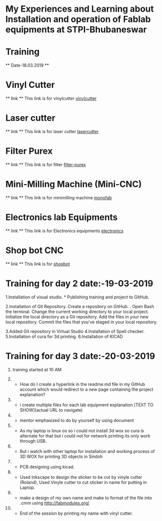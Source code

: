 # My Experiences and Learning about      Installation and operation of Fablab equipments  at STPI-Bhubaneswar


# Training 
** Date-18.03.2019 ** 

# Vinyl Cutter
** link **
This link is for vinylcutter
[vinylcutter](/vinylcutter.md)

# Laser cutter 
** link **
This link is for laser cutter
[lasercutter](/lasercutter.md)

# Filter Purex 
** link **
This link is for filter
 [filter-purex](/filterpurex.md)

# Mini-Milling Machine (Mini-CNC)
** link **
This link is for minimilling machine
 [monofab](/monofab.md)

# Electronics lab Equipments 
** link **
This link is for Electronics equipments
[electronics](/electronics.md)

# Shop bot CNC 
** link **
This link is for [shopbot](/shopbot.md)


 # Training for day 2 date:-19-03-2019

1.Installation of visual studio.
    * Publishing training and project to GitHub.
    
2.Installation of Git Repository.
    Create a  repository on GitHub. .
    Open  Bash the terminal.
    Change the current working directory to your local project.
    Initialize the local directory as a Git repository. 
    Add the files in your new local repository. 
    Commit the files that you've staged in your local repository.

  3.Added  Git  repository in Virtual Studio
  4.Installation of Spell checker.
  5.Installation of cura for 3d printing.
  6.Installation of KICAD 

# Training for day 3 date:-20-03-2019

1. training started at 10 AM

2. * How do I create a hyperlink in the readme.md file in my GitHub account which would redirect to a new page containing the project explanation?

3. * i create multiple files for each lab equipment explanation 
[TEXT TO SHOW](actual URL to navigate)

4. * mentor emphasized to do by yourself by using document

5. * As my laptop is linux os so i could not install 3d wox so cura is alternate for that but i could not for network printing its only work through USB.
6. * But i watch with other laptop for installation and working process of 3D WOX for printing 3D objects in Sindoh

7. * PCB designing using kicad.

8. *  Used Inkscape to design the sticker to be cut by vinyle cutter (Roland), Used Vinyle cutter to cut sticker in name for putting in Laptop.

9. * make a design of my own name and make to format of the file into .cmm using http://fabmodules.org/

10. * End of the session by printing my name with vinyl cutter.

